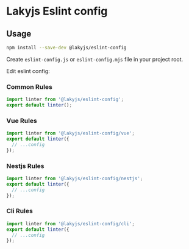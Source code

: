 # Lakyjs Eslint config

## Usage

``` sh
npm install --save-dev @lakyjs/eslint-config
```

Create `eslint-config.js` or `eslint-config.mjs` file in your project root.

Edit eslint config:

### Common Rules
```js
import linter from '@lakyjs/eslint-config';
export default linter();
```

### Vue Rules
```js
import linter from '@lakyjs/eslint-config/vue';
export default linter({
  // ...config
});
```

### Nestjs Rules
```js
import linter from '@lakyjs/eslint-config/nestjs';
export default linter({
  // ...config
});
```

### Cli Rules
```js
import linter from '@lakyjs/eslint-config/cli';
export default linter({
  // ...config
});
```
